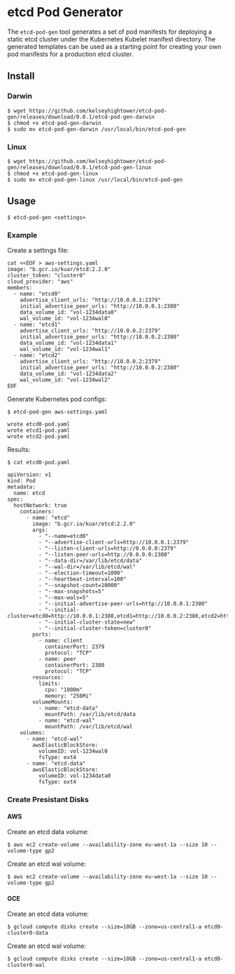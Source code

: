 # etcd Pod Generator

The `etcd-pod-gen` tool generates a set of pod manifests for deploying a static etcd cluster under the Kubernetes Kubelet manifest directory. The generated templates can be used as a starting point for creating your own pod manifests for a production etcd cluster.

## Install

### Darwin

```
$ wget https://github.com/kelseyhightower/etcd-pod-gen/releases/download/0.0.1/etcd-pod-gen-darwin
$ chmod +x etcd-pod-gen-darwin
$ sudo mv etcd-pod-gen-darwin /usr/local/bin/etcd-pod-gen
```

### Linux

```
$ wget https://github.com/kelseyhightower/etcd-pod-gen/releases/download/0.0.1/etcd-pod-gen-linux
$ chmod +x etcd-pod-gen-linux
$ sudo mv etcd-pod-gen-linux /usr/local/bin/etcd-pod-gen
```

## Usage

```
$ etcd-pod-gen <settings>
```

### Example

Create a settings file:

```
cat <<EOF > aws-settings.yaml
image: "b.gcr.io/kuar/etcd:2.2.0"
cluster_token: "cluster0"
cloud_provider: "aws"
members:
  - name: "etcd0"
    advertise_client_urls: "http://10.0.0.1:2379"
    initial_advertise_peer_urls: "http://10.0.0.1:2380"
    data_volume_id: "vol-1234data0"
    wal_volume_id: "vol-1234wal0"
  - name: "etcd1"
    advertise_client_urls: "http://10.0.0.2:2379"
    initial_advertise_peer_urls: "http://10.0.0.2:2380"
    data_volume_id: "vol-1234data1"
    wal_volume_id: "vol-1234wal1"
  - name: "etcd2"
    advertise_client_urls: "http://10.0.0.2:2379"
    initial_advertise_peer_urls: "http://10.0.0.2:2380"
    data_volume_id: "vol-1234data2"
    wal_volume_id: "vol-1234wal2"
EOF
```

Generate Kubernetes pod configs:

```
$ etcd-pod-gen aws-settings.yaml
```
```
wrote etcd0-pod.yaml
wrote etcd1-pod.yaml
wrote etcd2-pod.yaml
```

Results:

```
$ cat etcd0-pod.yaml
```

```
apiVersion: v1
kind: Pod
metadata: 
  name: etcd
spec: 
  hostNetwork: true
    containers: 
      - name: "etcd"
        image: "b.gcr.io/kuar/etcd:2.2.0"
        args: 
          - "--name=etcd0"
          - "--advertise-client-urls=http://10.0.0.1:2379"
          - "--listen-client-urls=http://0.0.0.0:2379"
          - "--listen-peer-urls=http://0.0.0.0:2380"
          - "--data-dir=/var/lib/etcd/data"
          - "--wal-dir=/var/lib/etcd/wal"
          - "--election-timeout=1000"
          - "--heartbeat-interval=100"
          - "--snapshot-count=10000"
          - "--max-snapshots=5"
          - "--max-wals=5"
          - "--initial-advertise-peer-urls=http://10.0.0.1:2380"
          - "--initial-cluster=etcd0=http://10.0.0.1:2380,etcd1=http://10.0.0.2:2380,etcd2=http://10.0.0.2:2380"
          - "--initial-cluster-state=new"
          - "--initial-cluster-token=cluster0"
        ports:
          - name: client
            containerPort: 2379
            protocol: "TCP"
          - name: peer
            containerPort: 2380
            protocol: "TCP"
        resources:
          limits:
            cpu: "1000m"
            memory: "256Mi"
        volumeMounts:
          - name: "etcd-data"
            mountPath: /var/lib/etcd/data
          - name: "etcd-wal"
            mountPath: /var/lib/etcd/wal
    volumes:
      - name: "etcd-wal"
        awsElasticBlockStore:
          volumeID: vol-1234wal0
          fsType: ext4
      - name: "etcd-data"
        awsElasticBlockStore:
          volumeID: vol-1234data0
          fsType: ext4
```

### Create Presistant Disks

#### AWS

Create an etcd data volume:

```
$ aws ec2 create-volume --availability-zone eu-west-1a --size 10 --volume-type gp2 
```

Create an etcd wal volume:

```
$ aws ec2 create-volume --availability-zone eu-west-1a --size 10 --volume-type gp2
```

#### GCE

Create an etcd data volume:

```
$ gcloud compute disks create --size=10GB --zone=us-central1-a etcd0-cluster0-data
```

Create an etcd wal volume:

```
$ gcloud compute disks create --size=10GB --zone=us-central1-a etcd0-cluster0-wal
```
